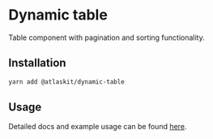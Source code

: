 # Dynamic table

Table component with pagination and sorting functionality.

## Installation

```sh
yarn add @atlaskit/dynamic-table
```

## Usage

Detailed docs and example usage can be found [here](https://atlassian.design/components/dynamic-table/usage).
